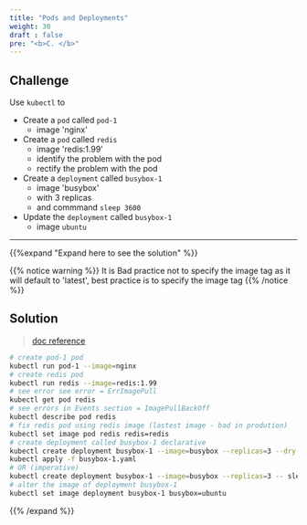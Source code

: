 ```yaml
---
title: "Pods and Deployments"
weight: 30
draft : false
pre: "<b>C. </b>"
---
```


## Challenge

Use `kubectl` to

- Create a `pod` called `pod-1`
  - image 'nginx'
- Create a `pod` called `redis`
  - image 'redis:1.99'  
  - identify the problem with the pod
  - rectify the problem with the pod
- Create a `deployment` called `busybox-1`
  - image 'busybox'  
  - with 3 replicas 
  - and commmand `sleep 3600`
- Update the `deployment` called `busybox-1`
  - image `ubuntu`

---

{{%expand "Expand here to see the solution" %}}

{{% notice warning %}}
It is Bad practice not to specify the image tag as it will default to 'latest', best practice is to specify the image tag
{{% /notice %}}

## Solution

> [doc reference](https://kubernetes.io/docs/concepts/workloads/controllers/deployment/)


```bash
# create pod-1 pod
kubectl run pod-1 --image=nginx
# create redis pod
kubectl run redis --image=redis:1.99
# see error see error = ErrImagePull
kubectl get pod redis
# see errors in Events section = ImagePullBackOff
kubectl describe pod redis 
# fix redis pod using redis image (lastest image - bad in prodution) 
kubectl set image pod redis redis=redis
# create deployment called busybox-1 declarative
kubectl create deployment busybox-1 --image=busybox --replicas=3 --dry-run=client -o yaml -- sleep 3600 > busybox-1.yaml
kubectl apply -f busybox-1.yaml
# OR (imperative)  
kubectl create deployment busybox-1 --image=busybox --replicas=3 -- sleep 3600
# alter the image of deployment busybox-1
kubectl set image deployment busybox-1 busybox=ubuntu

```
{{% /expand %}}
